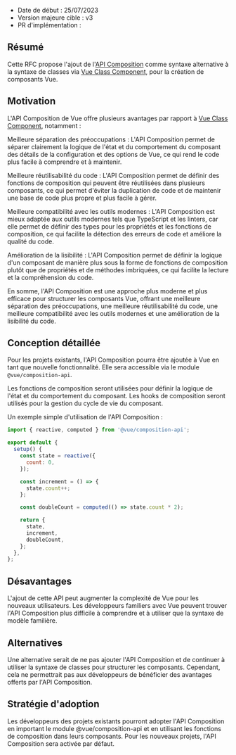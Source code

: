 - Date de début : 25/07/2023
- Version majeure cible : v3
- PR d'implémentation : 

## Résumé

Cette RFC propose l'ajout de l'[API Composition] comme syntaxe alternative à la syntaxe de classes via [Vue Class Component], pour la création de composants Vue.

## Motivation

L'API Composition de Vue offre plusieurs avantages par rapport à [Vue Class Component], notamment :

Meilleure séparation des préoccupations : 
L'API Composition permet de séparer clairement la logique de l'état et du comportement du composant des détails de la configuration et des options de Vue, ce qui rend le code plus facile à comprendre et à maintenir.

Meilleure réutilisabilité du code : 
L'API Composition permet de définir des fonctions de composition qui peuvent être réutilisées dans plusieurs composants, ce qui permet d'éviter la duplication de code et de maintenir une base de code plus propre et plus facile à gérer.

Meilleure compatibilité avec les outils modernes : 
L'API Composition est mieux adaptée aux outils modernes tels que TypeScript et les linters, car elle permet de définir des types pour les propriétés et les fonctions de composition, ce qui facilite la détection des erreurs de code et améliore la qualité du code.

Amélioration de la lisibilité : 
L'API Composition permet de définir la logique d'un composant de manière plus sous la forme de fonctions de composition plutôt que de propriétés et de méthodes imbriquées, ce qui facilite la lecture et la compréhension du code.

En somme, l'API Composition est une approche plus moderne et plus efficace pour structurer les composants Vue, offrant une meilleure séparation des préoccupations, une meilleure réutilisabilité du code, une meilleure compatibilité avec les outils modernes et une amélioration de la lisibilité du code.

## Conception détaillée

Pour les projets existants, l'API Composition pourra être ajoutée à Vue en tant que nouvelle fonctionnalité. Elle sera accessible via le module `@vue/composition-api`.

Les fonctions de composition seront utilisées pour définir la logique de l'état et du comportement du composant. Les hooks de composition seront utilisés pour la gestion du cycle de vie du composant.

Un exemple simple d'utilisation de l'API Composition :

```js
import { reactive, computed } from '@vue/composition-api';

export default {
  setup() {
    const state = reactive({
      count: 0,
    });

    const increment = () => {
      state.count++;
    };

    const doubleCount = computed(() => state.count * 2);

    return {
      state,
      increment,
      doubleCount,
    };
  },
};
```

## Désavantages

L'ajout de cette API peut augmenter la complexité de Vue pour les nouveaux utilisateurs. Les développeurs familiers avec Vue peuvent trouver l'API Composition plus difficile à comprendre et à utiliser que la syntaxe de modèle familière.

## Alternatives

Une alternative serait de ne pas ajouter l'API Composition et de continuer à utiliser la syntaxe de classes pour structurer les composants. Cependant, cela ne permettrait pas aux développeurs de bénéficier des avantages offerts par l'API Composition.

## Stratégie d'adoption

Les développeurs des projets existants pourront adopter l'API Composition en important le module @vue/composition-api et en utilisant les fonctions de composition dans leurs composants.
Pour les nouveaux projets, l'API Composition sera activée par défaut.

[API Composition]: https://vuejs.org/guide/extras/composition-api-faq.html
[Vue Class Component]: https://class-component.vuejs.org/
